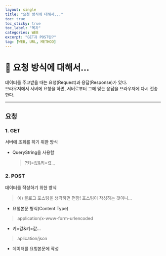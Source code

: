 ```yaml
---
layout: single
title: "요청 방식에 대해서..."
toc: true
toc_sticky: true
toc_label: "목차"
categories: WEB
excerpt: "GET과 POST란?"
tag: [WEB, URL, METHOD]
---
```


# 📘 요청 방식에 대해서...
데이터를 주고받을 때는 요청(Request)과 응답(Response)가 있다.  
브라우저에서 서버에 요청을 하면, 서버로부터 그에 맞는 응답을 브라우저에 다시 전송한다.

--- 
## 요청

### 1. GET
서버에 조회를 하기 위한 방식
- QueryString을 사용함
  > ?키=값&키=값...


### 2. POST
데이터를 작성하기 위한 방식
> 예) 블로그 포스팅을 생각하면 편함! 포스팅이 작성하는 것이니...
- 요청본문 형식(Content Type)
> application/x-www-form-urlencoded  
  - 키=값&키=값...
> aplication/json  
  - 데이터를 요청본문에 작성

